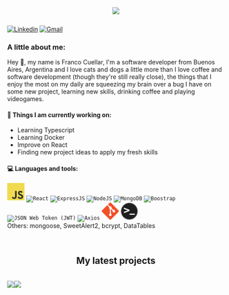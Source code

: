 <h1 align="center">
  <a href="https://git.io/typing-svg">
    <img src="https://readme-typing-svg.herokuapp.com/?lines=Hi+there!+👋;This+is+Franco;Nice+to+meet+you!&center=true&size=25">
  </a>
</h1>

[![Linkedin](https://img.shields.io/badge/-LinkedIn-blue?style=flat&logo=Linkedin&logoColor=white)](https://www.linkedin.com/in/franco-c-21989421a/)
[![Gmail](https://img.shields.io/badge/-Gmail-c14438?style=flat&logo=Gmail&logoColor=white)](mailto:francoit1999@gmail.com)

### A little about me:
Hey 👋, my name is Franco Cuellar, I'm a software developer from Buenos Aires, Argentina and I love cats and dogs a little more than I love coffee and software development (though they're still really close), the things that I enjoy the most on my daily are squeezing my brain over a bug I have on some new project, learning new skills, drinking coffee and playing videogames.


#### 🌱 Things I am currently working on: 
- Learning Typescript
- Learning Docker
- Improve on React
- Finding new project ideas to apply my fresh skills


#### :computer: Languages and tools:
<code><img height="40" src="https://raw.githubusercontent.com/github/explore/80688e429a7d4ef2fca1e82350fe8e3517d3494d/topics/javascript/javascript.png" alt="Javascript"></code>
<code><img height="40" src="https://res.cloudinary.com/dntnaemjx/image/upload/v1678825590/800px-React.svg_jfyp1h.png" alt="React"></code>
<code><img height="40" src="https://res.cloudinary.com/dntnaemjx/image/upload/v1678825591/express_e8btcw.webp" alt="ExpressJS"></code>
<code><img height="40" src="https://res.cloudinary.com/dntnaemjx/image/upload/v1678825591/nodejs_txy9gp.png" alt="NodeJS"></code>
<code><img height="40" src="https://res.cloudinary.com/dntnaemjx/image/upload/v1669053136/icons8-mongodb-240_ffwamw.png" alt="MongoDB"></code>
<code><img height="40" src="https://www.vectorlogo.zone/logos/getbootstrap/getbootstrap-icon.svg" alt="Boostrap"></code>
<code><img height="40" src="https://res.cloudinary.com/dntnaemjx/image/upload/v1669058547/jwt_lsndj9.png" alt="JSON Web Token (JWT)"></code>
<code><img height="40" src="https://res.cloudinary.com/dntnaemjx/image/upload/v1678825565/PngItem_913031_kugpxn.png" alt="Axios"></code>
<code><img height="40" src="https://raw.githubusercontent.com/devicons/devicon/master/icons/git/git-original.svg" alt="Git"></code>
<code><img height="40" src="https://raw.githubusercontent.com/github/explore/80688e429a7d4ef2fca1e82350fe8e3517d3494d/topics/terminal/terminal.png" alt="terminal"></code>
<br>
Others: mongoose, SweetAlert2, bcrypt, DataTables

<br>

<h2 align="center"> My latest projects </h2>
<br>

<div width="100%" align="center">
    <a align="center" href="https://github.com/Franco-IC/react-kanban-board" title="React Kanban Board"><img
            align="left" height="115"
            src="https://github-readme-stats.vercel.app/api/pin/?username=franco-ic&repo=react-kanban-board&theme=react&border_color=61dafb&border_radius=10"></a>
</div>


<div width="100%" align="center">
    <a align="center" href="https://github.com/Franco-IC/kanban-board-api" title="Kanban Board API"><img
            align="left" height="115"
            src="https://github-readme-stats.vercel.app/api/pin/?username=franco-ic&repo=kanban-board-api&theme=react&border_color=61dafb&border_radius=10"></a>
</div>
